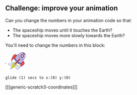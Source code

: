 ## Challenge: improve your animation

Can you change the numbers in your animation code so that:

+ The spaceship moves until it touches the Earth?
+ The spaceship moves more slowly towards the Earth?

You'll need to change the numbers in this block:

![Rocketship sprite](images/sprite-spaceship.png)

```blocks3
glide (1) secs to x:(0) y:(0)
```

[[[generic-scratch3-coordinates]]]
